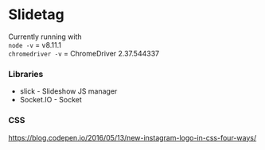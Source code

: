 # Slidetag

Currently running with  
`node -v` = v8.11.1  
`chromedriver -v` = ChromeDriver 2.37.544337

### Libraries
* slick - Slideshow JS manager
* Socket.IO - Socket

### CSS
https://blog.codepen.io/2016/05/13/new-instagram-logo-in-css-four-ways/
